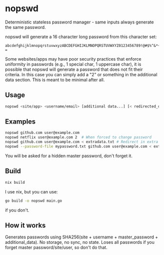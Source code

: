 # nopswd

Deterministic stateless password manager - same inputs always generate the same password.

nopswd will generate a 16 character long password from this character set:

```
abcdefghijklmnopqrstuvwxyzABCDEFGHIJKLMNOPQRSTUVWXYZ0123456789!@#$%^&*+-=
```

Some websites/apps may have poor security practices that enforce uniformity in passwords (e.g., 1 special char, 1 uppercase char), it is possible that nopswd will generate a password that does not fit their criteria.
In this case you can simply add a "2" or something in the additional data section. This is meant to be minimal after all.

## Usage

```bash
nopswd <site/app> <username/email> [additional data...] [< redirected_data]
```

## Examples

```bash
nopswd github.com user@example.com 
nopswd netflix user@example.com 2  # When forced to change password 
nopswd github.com user@example.com < extradata.txt # Redirect in extra data
nopswd --password-file mypassword.txt github.com user@example.com < extradata.txt # Redirect in extra data
```

You will be asked for a hidden master password, don't forget it.

## Build

```bash
nix build
```

I use nix, but you can use:

```bash
go build -o nopswd main.go
```

if you don't.

## How it works

Generates passwords using SHA256(site + username + master_password + additional_data).
No storage, no sync, no state. Loses all passwords if you forget master password/site/user, so don't do that.
